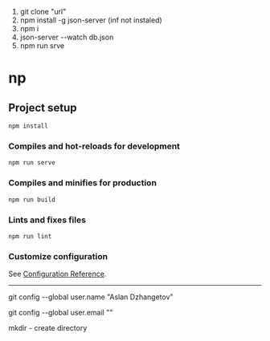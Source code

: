 1. git clone "url"
2. npm install -g json-server (inf not instaled)
3. npm i
4. json-server --watch db.json
5. npm run srve



# np

## Project setup
```
npm install
```

### Compiles and hot-reloads for development
```
npm run serve
```

### Compiles and minifies for production
```
npm run build
```

### Lints and fixes files
```
npm run lint
```

### Customize configuration
See [Configuration Reference](https://cli.vuejs.org/config/).

-----------------------------------------------

git config --global user.name "Aslan Dzhangetov"

git config --global user.email ""

mkdir - create directory

